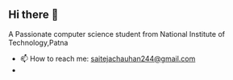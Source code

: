 ## Hi there 👋
A Passionate computer science student from National Institute of Technology,Patna
- 📫 How to reach me: saitejachauhan244@gmail.com
- 
<!--
**saiteja244/saiteja244** is a ✨ _special_ ✨ repository because its `README.md` (this file) appears on your GitHub profile.

Here are some ideas to get you started:

- 🔭 I’m currently working on ...
- 🌱 I’m currently learning ...
- 👯 I’m looking to collaborate on ...
- 🤔 I’m looking for help with ...
- 💬 Ask me about ...
- 📫 How to reach me: saitejachauhan244@gmail.com...
- 😄 Pronouns: ...
- ⚡ Fun fact: ...
-->
